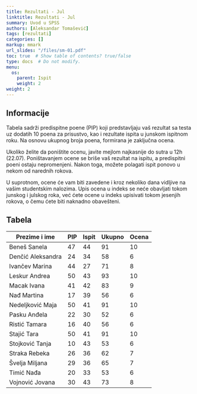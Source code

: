 ```yaml
---
title: Rezultati - Jul
linktitle: Rezultati - Jul
summary: Uvod u SPSS
authors: [Aleksandar Tomašević]
tags: [rezultati]
categories: []
markup: mmark
url_slides: "/files/sm-01.pdf"
toc: true  # Show table of contents? true/false
type: docs  # Do not modify.
menu:
  os:
    parent: Ispit
    weight: 2
weight: 2
---
```


## Informacije

Tabela sadrži predispitne poene (PIP) koji predstavljaju vaš rezultat sa testa uz dodatih 10 poena za prisustvo, kao i rezultate ispita u junskom ispitnom roku. Na osnovu ukupnog broja poena, formirana je zaključna ocena.

Ukoliko želite da poništite ocenu, javite mejlom najkasnije do sutra u 12h (22.07). Poništavanjem ocene se briše vaš rezultat na ispitu, a predispitni poeni ostaju nepromenjeni. Nakon toga, možete polagati ispit ponovo u nekom od narednih rokova.

U suprotnom, ocene će vam biti zavedene i kroz nekoliko dana vidljive na vašim studentskim nalozima. Upis ocena u indeks se neće obavljati tokom junskog i julskog roka, već ćete ocene u indeks upisivati tokom jesenjih rokova, o čemu ćete biti naknadno obavešteni.



## Tabela

| Prezime i ime     	| PIP 	| Ispit 	| Ukupno 	| Ocena 	|
|-------------------	|-----	|-------	|--------	|-------	|
| Beneš Sanela      	| 47  	| 44    	| 91     	| 10    	|
| Denčić Aleksandra 	| 24  	| 34    	| 58     	| 6     	|
| Ivančev Marina    	| 44  	| 27    	| 71     	| 8     	|
| Leskur Andrea     	| 50  	| 43    	| 93     	| 10    	|
| Macak Ivana       	| 41  	| 42    	| 83     	| 9     	|
| Nađ Martina       	| 17  	| 39    	| 56     	| 6     	|
| Nedeljković Maja  	| 50  	| 41    	| 91     	| 10    	|
| Pasku Anđela      	| 22  	| 30    	| 52     	| 6     	|
| Ristić Tamara     	| 16  	| 40    	| 56     	| 6     	|
| Stajić Tara       	| 50  	| 41    	| 91     	| 10    	|
| Stojković Tanja   	| 10  	| 43    	| 53     	| 6     	|
| Straka Rebeka     	| 26  	| 36    	| 62     	| 7     	|
| Švelja Miljana    	| 29  	| 36    	| 65     	| 7     	|
| Timić Nađa        	| 20  	| 33    	| 53     	| 6     	|
| Vojnović Jovana   	| 30  	| 43    	| 73     	| 8     	|
